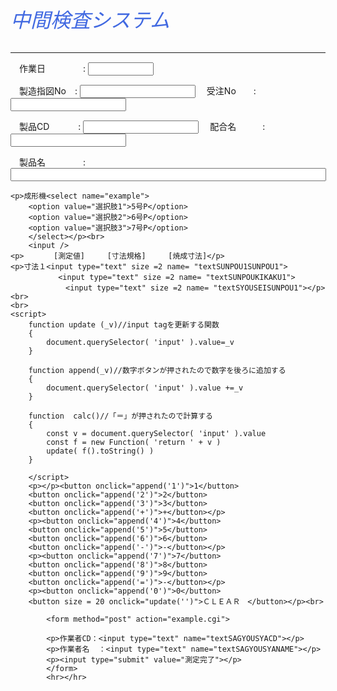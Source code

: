 <!DOCTYPE html>
<meta charset="UTF-8">
<html><body>
    <title>中間検査システム</title>
    <div><em><font size ="6" color =#4169e1>中間検査システム</font></em></div><br>
    <hr></hr>
    <p>　作業日　　　 　: <input size =10 type="text" name= "textDay"value=""></p>
    <p>　製造指図No　: <input maxlength=12 type="text" name= "textSASIZU"value="">
        　受注No　　: <input type="text" name= "textJYUTYUNO"value=""></p>
    <p>　製品CD 　　　: <input type="text" name= "textSEIHINCD"value="">
        　配合名　　　: <input type="text" name= "textHAIGOUNAME"value=""></p>
    <p>　製品名 　　　　: <input size =60 type="text" name= "textSEIHINNAME"value=""></p>

    <p>成形機<select name="example">
        <option value="選択肢1">5号P</option>
        <option value="選択肢2">6号P</option>
        <option value="選択肢3">7号P</option>
        </select></p><br>
        <input />
    <p>　　　　[測定値]　　　[寸法規格]　　　[焼成寸法]</p>
    <p>寸法１<input type="text" size =2 name= "textSUNPOU1SUNPOU1">
        　　　　<input type="text" size =2 name= "textSUNPOUKIKAKU1">
        　　　　　<input type="text" size =2 name= "textSYOUSEISUNPOU1"></p><br>    
    <br>
    <script>
        function update (_v)//input tagを更新する関数
        {
            document.querySelector( 'input' ).value=_v
        }

        function append(_v)//数字ボタンが押されたので数字を後ろに追加する
        {
            document.querySelector( 'input' ).value +=_v
        }

        function  calc()//「＝」が押されたので計算する
        {
            const v = document.querySelector( 'input' ).value
            const f = new Function( 'return ' + v )
            update( f().toString() )
        }
        
        </script>
        <p></p><button onclick="append('1')">1</button>
        <button onclick="append('2')">2</button>
        <button onclick="append('3')">3</button>
        <button onclick="append('+')">+</button></p>
        <p><button onclick="append('4')">4</button>
        <button onclick="append('5')">5</button>
        <button onclick="append('6')">6</button>
        <button onclick="append('-')">-</button></p>
        <p><button onclick="append('7')">7</button>
        <button onclick="append('8')">8</button>
        <button onclick="append('9')">9</button>
        <button onclick="append('=')">-</button></p>
        <p><button onclick="append('0')">0</button>
        <button size = 20 onclick="update('')">ＣＬＥＡＲ　</button></p><br>
        
            <form method="post" action="example.cgi">

            <p>作業者CD：<input type="text" name="textSAGYOUSYACD"></p>
            <p>作業者名  ：<input type="text" name="textSAGYOUSYANAME"></p>
            <p><input type="submit" value="測定完了"></p>
            </form>
            <hr></hr>
</body></html>
